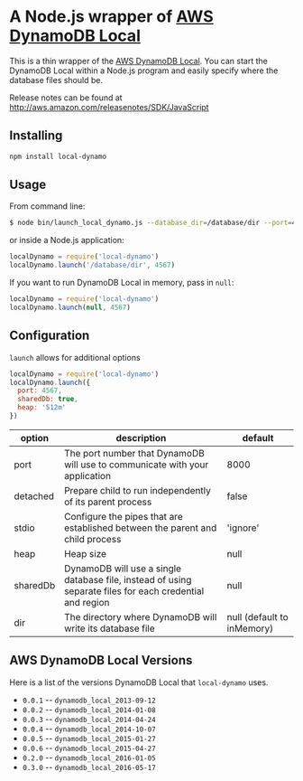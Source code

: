 # A Node.js wrapper of [AWS DynamoDB Local](http://docs.aws.amazon.com/amazondynamodb/latest/developerguide/Tools.html)

This is a thin wrapper of the [AWS DynamoDB Local](http://docs.aws.amazon.com/amazondynamodb/latest/developerguide/Tools.html).
You can start the DynamoDB Local within a Node.js program and easily
specify where the database files should be.

Release notes can be found at http://aws.amazon.com/releasenotes/SDK/JavaScript

## Installing

```sh
npm install local-dynamo
```

## Usage

From command line:

```bash
$ node bin/launch_local_dynamo.js --database_dir=/database/dir --port=4567
```

or inside a Node.js application:

```javascript
localDynamo = require('local-dynamo')
localDynamo.launch('/database/dir', 4567)
```

If you want to run DynamoDB Local in memory, pass in `null`:

```javascript
localDynamo = require('local-dynamo')
localDynamo.launch(null, 4567)
```

## Configuration
`launch` allows for additional options
```javascript
localDynamo = require('local-dynamo')
localDynamo.launch({
  port: 4567,
  sharedDb: true,
  heap: '512m'
})
```

| option | description | default |
| --- | --- | --- |
| port | The port number that DynamoDB will use to communicate with your application | 8000 |
| detached | Prepare child to run independently of its parent process | false |
| stdio | Configure the pipes that are established between the parent and child process | 'ignore' |
| heap | Heap size | null |
| sharedDb | DynamoDB will use a single database file, instead of using separate files for each credential and region | null |
| dir | The directory where DynamoDB will write its database file | null (default to inMemory) |

## AWS DynamoDB Local Versions

Here is a list of the versions DynamoDB Local that `local-dynamo` uses.

 * `0.0.1` -- `dynamodb_local_2013-09-12`
 * `0.0.2` -- `dynamodb_local_2014-01-08`
 * `0.0.3` -- `dynamodb_local_2014-04-24`
 * `0.0.4` -- `dynamodb_local_2014-10-07`
 * `0.0.5` -- `dynamodb_local_2015-01-27`
 * `0.0.6` -- `dynamodb_local_2015-04-27`
 * `0.2.0` -- `dynamodb_local_2016-01-05`
 * `0.3.0` -- `dynamodb_local_2016-05-17`
